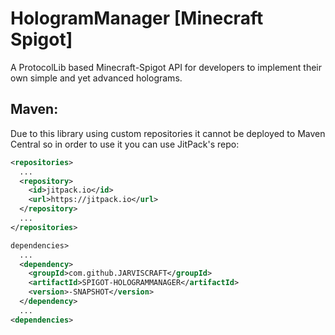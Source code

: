 # HologramManager [Minecraft Spigot]
A ProtocolLib based Minecraft-Spigot API for developers to implement their own simple and yet advanced holograms.

## Maven:
Due to this library using custom repositories it cannot be deployed to Maven Central so in order to use it you can use JitPack's repo:
```xml
<repositories>
  ...
  <repository>
    <id>jitpack.io</id>
    <url>https://jitpack.io</url>
  </repository>
  ...
</repositories>
```
```xml
dependencies>
  ...
  <dependency>
    <groupId>com.github.JARVISCRAFT</groupId>
    <artifactId>SPIGOT-HOLOGRAMMANAGER</artifactId>
    <version>-SNAPSHOT</version>
  </dependency>
  ...
<dependencies>
```
